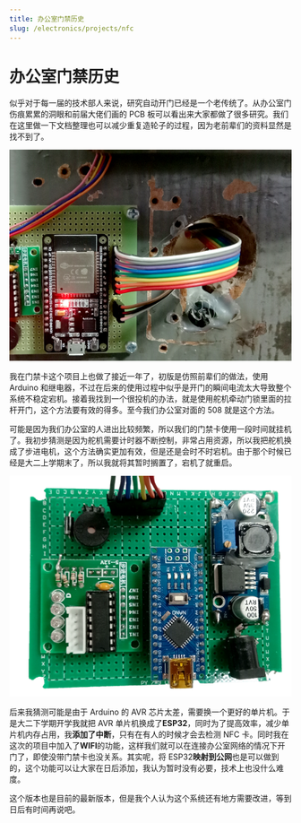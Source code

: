 ```yaml
---
title: 办公室门禁历史
slug: /electronics/projects/nfc
---
```


# 办公室门禁历史

似乎对于每一届的技术部人来说，研究自动开门已经是一个老传统了。从办公室门伤痕累累的洞眼和前届大佬们画的 PCB 板可以看出来大家都做了很多研究。我们在这里做一下文档整理也可以减少重复造轮子的过程，因为老前辈们的资料显然是找不到了。

![image](./images/0-1.png)

我在门禁卡这个项目上也做了接近一年了，初版是仿照前辈们的做法，使用 Arduino 和继电器，不过在后来的使用过程中似乎是开门的瞬间电流太大导致整个系统不稳定宕机。接着我找到一个很投机的办法，就是使用舵机牵动门锁里面的拉杆开门，这个方法要有效的得多。至今我们办公室对面的 508 就是这个方法。

可能是因为我们办公室的人进出比较频繁，所以我们的门禁卡使用一段时间就挂机了。我初步猜测是因为舵机需要计时器不断控制，非常占用资源，所以我把舵机换成了步进电机，这个方法确实更加有效，但是还是会时不时宕机。由于那个时候已经是大二上学期末了，所以我就将其暂时搁置了，宕机了就重启。

![image](./images/0-2.png)

后来我猜测可能是由于 Arduino 的 AVR 芯片太差，需要换一个更好的单片机。于是大二下学期开学我就把 AVR 单片机换成了**ESP32**，同时为了提高效率，减少单片机内存占用，我**添加了中断**，只有在有人的时候才会去检测 NFC 卡。同时我在这次的项目中加入了**WIFI**的功能，这样我们就可以在连接办公室网络的情况下开门了，即使没带门禁卡也没关系。其实呢，将 ESP32**映射到公网**也是可以做到的，这个功能可以让大家在日后添加，我认为暂时没有必要，技术上也没什么难度。

这个版本也是目前的最新版本，但是我个人认为这个系统还有地方需要改进，等到日后有时间再说吧。
